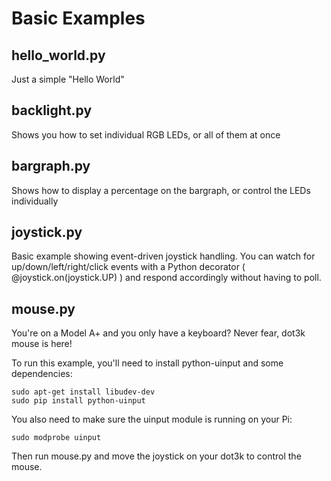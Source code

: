 Basic Examples
==============

hello_world.py
--------------

Just a simple "Hello World"


backlight.py
------------

Shows you how to set individual RGB LEDs, or all of them at once


bargraph.py
-----------

Shows how to display a percentage on the bargraph, or control the LEDs individually


joystick.py
-----------

Basic example showing event-driven joystick handling. You can watch for up/down/left/right/click events with a Python decorator ( @joystick.on(joystick.UP) ) and respond accordingly without having to poll.


mouse.py
--------

You're on a Model A+ and you only have a keyboard? Never fear, dot3k mouse is here!

To run this example, you'll need to install python-uinput and some dependencies:

    sudo apt-get install libudev-dev
    sudo pip install python-uinput

You also need to make sure the uinput module is running on your Pi:

    sudo modprobe uinput

Then run mouse.py and move the joystick on your dot3k to control the mouse.
